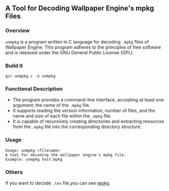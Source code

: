 ## A Tool for Decoding Wallpaper Engine's mpkg Files

### Overview
`unmpkg` is a program written in C language for decoding `.mpkg` files of Wallpaper Engine. This program adheres to the principles of free software and is released under the GNU General Public License (GPL).

### Build it
```shell
gcc unmpkg.c -o unmpkg
```

### Functional Description
- The program provides a command-line interface, accepting at least one argument: the name of the `.mpkg` file.
- It supports reading the version information, number of files, and the name and size of each file within the `.mpkg` file.
- It is capable of recursively creating directories and extracting resources from the `.mpkg` file into the corresponding directory structure.

### Usage
```text
Usage: unmpkg <filename>
A tool for decoding the wallpaper engine's mpkg file.
Example: unmpkg test.mpkg
```
### Others
If you want to decode `.tex` file,you can see [repkg](https://github.com/notscuffed/repkg).
